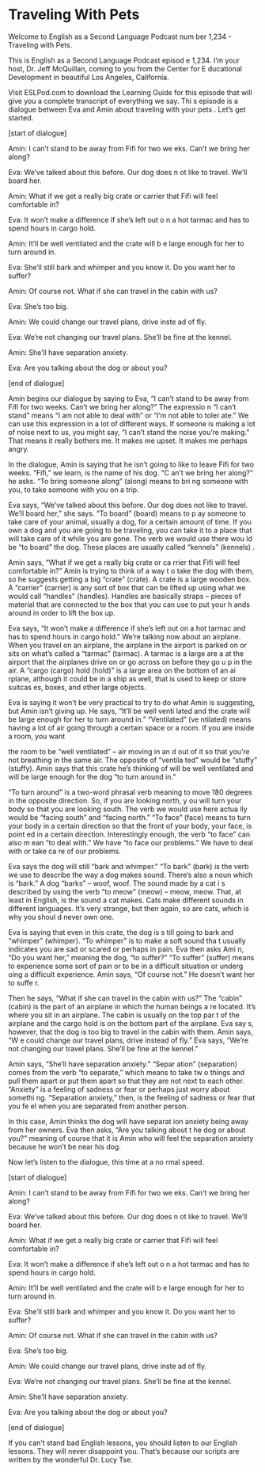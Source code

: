 # Traveling With Pets

Welcome to English as a Second Language Podcast num ber 1,234 - Traveling with Pets.

This is English as a Second Language Podcast episod e 1,234. I’m your host, Dr. Jeff McQuillan, coming to you from the Center for E ducational Development in beautiful Los Angeles, California.

Visit ESLPod.com to download the Learning Guide for  this episode that will give you a complete transcript of everything we say. Thi s episode is a dialogue between Eva and Amin about traveling with your pets . Let’s get started.

[start of dialogue]

Amin: I can’t stand to be away from Fifi for two we eks. Can’t we bring her along?

Eva: We’ve talked about this before. Our dog does n ot like to travel. We’ll board her.

Amin: What if we get a really big crate or carrier that Fifi will feel comfortable in?

Eva: It won’t make a difference if she’s left out o n a hot tarmac and has to spend hours in cargo hold.

Amin: It’ll be well ventilated and the crate will b e large enough for her to turn around in.

Eva: She’ll still bark and whimper and you know it.  Do you want her to suffer?

Amin: Of course not. What if she can travel in the cabin with us?

Eva: She’s too big.

Amin: We could change our travel plans, drive inste ad of fly.

Eva: We’re not changing our travel plans. She’ll be  fine at the kennel.

Amin: She’ll have separation anxiety.

Eva: Are you talking about the dog or about you?

[end of dialogue]

Amin begins our dialogue by saying to Eva, “I can’t  stand to be away from Fifi for two weeks. Can’t we bring her along?” The expressio n “I can’t stand” means “I am not able to deal with” or “I’m not able to toler ate.” We can use this expression in a lot of different ways. If someone is making a lot of noise next to us, you might say, “I can’t stand the noise you’re making.” That means it really bothers me. It makes me upset. It makes me perhaps angry.

In the dialogue, Amin is saying that he isn’t going  to like to leave Fifi for two weeks. “Fifi,” we learn, is the name of his dog. “C an’t we bring her along?” he asks. “To bring someone along” (along) means to bri ng someone with you, to take someone with you on a trip.

Eva says, “We’ve talked about this before. Our dog does not like to travel. We’ll board her,” she says. “To board” (board) means to p ay someone to take care of your animal, usually a dog, for a certain amount of  time. If you own a dog and you are going to be traveling, you can take it to a  place that will take care of it while you are gone. The verb we would use there wou ld be “to board” the dog. These places are usually called “kennels” (kennels) .

Amin says, “What if we get a really big crate or ca rrier that Fifi will feel comfortable in?” Amin is trying to think of a way t o take the dog with them, so he suggests getting a big “crate” (crate). A crate is a large wooden box. A “carrier” (carrier) is any sort of box that can be lifted up using what we would call “handles” (handles). Handles are basically straps –  pieces of material that are connected to the box that you can use to put your h ands around in order to lift the box up.

Eva says, “It won’t make a difference if she’s left  out on a hot tarmac and has to spend hours in cargo hold.” We’re talking now about  an airplane. When you travel on an airplane, the airplane in the airport is parked on or sits on what’s called a “tarmac” (tarmac). A tarmac is a large are a at the airport that the airplanes drive on or go across on before they go u p in the air. A “cargo (cargo) hold (hold)” is a large area on the bottom of an ai rplane, although it could be in a ship as well, that is used to keep or store suitcas es, boxes, and other large objects.

Eva is saying it won’t be very practical to try to do what Amin is suggesting, but Amin isn’t giving up. He says, “It’ll be well venti lated and the crate will be large enough for her to turn around in.” “Ventilated” (ve ntilated) means having a lot of air going through a certain space or a room. If you  are inside a room, you want

the room to be “well ventilated” – air moving in an d out of it so that you’re not breathing in the same air. The opposite of “ventila ted” would be “stuffy” (stuffy). Amin says that this crate he’s thinking of will be well ventilated and will be large enough for the dog “to turn around in.”

“To turn around” is a two-word phrasal verb meaning  to move 180 degrees in the opposite direction. So, if you are looking north, y ou will turn your body so that you are looking south. The verb we would use here actua lly would be “facing south” and “facing north.” “To face” (face) means to turn your body in a certain direction so that the front of your body, your face, is point ed in a certain direction. Interestingly enough, the verb “to face” can also m ean “to deal with.” We have “to face our problems.” We have to deal with or take ca re of our problems.

Eva says the dog will still “bark and whimper.” “To  bark” (bark) is the verb we use to describe the way a dog makes sound. There’s also  a noun which is “bark.” A dog “barks” – woof, woof. The sound made by a cat i s described by using the verb “to meow” (meow) – meow, meow. That, at least in English, is the sound a cat makes. Cats make different sounds in different languages. It’s very strange, but then again, so are cats, which is why you shoul d never own one.

Eva is saying that even in this crate, the dog is s till going to bark and “whimper” (whimper). “To whimper” is to make a soft sound tha t usually indicates you are sad or scared or perhaps in pain. Eva then asks Ami n, “Do you want her,” meaning the dog, “to suffer?” “To suffer” (suffer) means to experience some sort of pain or to be in a difficult situation or underg oing a difficult experience. Amin says, “Of course not.” He doesn’t want her to suffe r.

Then he says, “What if she can travel in the cabin with us?” The “cabin” (cabin) is the part of an airplane in which the human beings a re located. It’s where you sit in an airplane. The cabin is usually on the top par t of the airplane and the cargo hold is on the bottom part of the airplane. Eva say s, however, that the dog is too big to travel in the cabin with them. Amin says, “W e could change our travel plans, drive instead of fly.” Eva says, “We’re not changing our travel plans. She’ll be fine at the kennel.”

Amin says, “She’ll have separation anxiety.” “Separ ation” (separation) comes from the verb “to separate,” which means to take tw o things and pull them apart or put them apart so that they are not next to each  other. “Anxiety” is a feeling of sadness or fear or perhaps just worry about somethi ng. “Separation anxiety,” then, is the feeling of sadness or fear that you fe el when you are separated from another person.

In this case, Amin thinks the dog will have separat ion anxiety being away from her owners. Eva then asks, “Are you talking about t he dog or about you?” meaning of course that it is Amin who will feel the  separation anxiety because he won’t be near his dog.

Now let’s listen to the dialogue, this time at a no rmal speed.

[start of dialogue]

Amin: I can’t stand to be away from Fifi for two we eks. Can’t we bring her along?

Eva: We’ve talked about this before. Our dog does n ot like to travel. We’ll board her.

Amin: What if we get a really big crate or carrier that Fifi will feel comfortable in?

Eva: It won’t make a difference if she’s left out o n a hot tarmac and has to spend hours in cargo hold.

Amin: It’ll be well ventilated and the crate will b e large enough for her to turn around in.

Eva: She’ll still bark and whimper and you know it.  Do you want her to suffer?

Amin: Of course not. What if she can travel in the cabin with us?

Eva: She’s too big.

Amin: We could change our travel plans, drive inste ad of fly.

Eva: We’re not changing our travel plans. She’ll be  fine at the kennel.

Amin: She’ll have separation anxiety.

Eva: Are you talking about the dog or about you?

[end of dialogue]

If you can’t stand bad English lessons, you should listen to our English lessons. They will never disappoint you. That’s because our scripts are written by the wonderful Dr. Lucy Tse.



